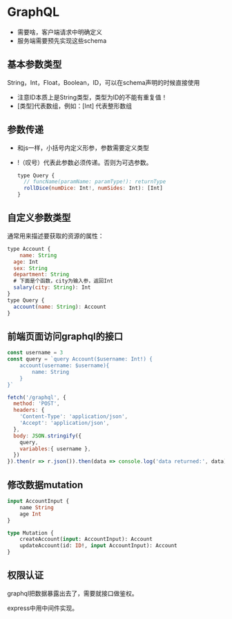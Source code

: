 # GraphQL

- 需要啥，客户端请求中明确定义
- 服务端需要预先实现这些schema



## 基本参数类型

String，Int，Float，Boolean，ID，可以在schema声明的时候直接使用

- 注意ID本质上是String类型，类型为ID的不能有重复值！
- [类型]代表数组，例如：[Int] 代表整形数组



## 参数传递

- 和js一样，小括号内定义形参，参数需要定义类型

- !（叹号）代表此参数必须传递。否则为可选参数。

  ```javascript
  type Query {
  	// funcName(paramName: paramType!): returnType
  	rollDice(numDice: Int!, numSides: Int): [Int]
  }
  ```




## 自定义参数类型

通常用来描述要获取的资源的属性：

```javascript
type Account {
	name: String
  age: Int
  sex: String
  department: String
  # 下面是个函数，city为输入参，返回Int
  salary(city: String): Int
}
type Query {
  account(name: String): Account
}
```



## 前端页面访问graphql的接口

```javascript
const username = 3
const query = `query Account($username: Int!) {
	account(username: $username){
		name: String
	}
}`

fetch('/graphql', {
  method: 'POST',
  headers: {
    'Content-Type': 'application/json',
    'Accept': 'application/json',
  },
  body: JSON.stringify({
    query,
    variables:{ username },
  })
}).then(r => r.json()).then(data => console.log('data returned:', data));

```



## 修改数据mutation

```graphql
input AccountInput {
	name String
	age Int
}

type Mutation {
	createAccount(input: AccountInput): Account
	updateAccount(id: ID!, input AccountInput): Account
}
```



## 权限认证

graphql把数据暴露出去了，需要就接口做鉴权。

express中用中间件实现。
